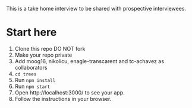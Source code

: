 This is a take home interview to be shared with prospective interviewees. 

# Start here
1. Clone this repo DO NOT fork
2. Make your repo private
3. Add moog16, nikolicu, enagle-transcarent and tc-achavez as collaborators
4. `cd trees`
5. Run `npm install`
6. Run `npm start`
7. Open http://localhost:3000/ to see your app.
8. Follow the instructions in your browser. 
